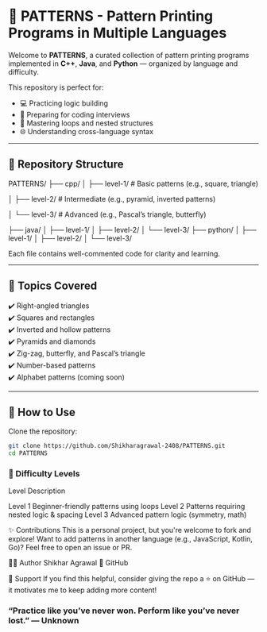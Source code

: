 # 🎨 PATTERNS - Pattern Printing Programs in Multiple Languages

Welcome to **PATTERNS**, a curated collection of pattern printing programs implemented in **C++**, **Java**, and **Python** — organized by language and difficulty.

This repository is perfect for:
- 💻 Practicing logic building
- 🎯 Preparing for coding interviews
- 🔁 Mastering loops and nested structures
- 🌐 Understanding cross-language syntax

---

## 📁 Repository Structure

PATTERNS/
├── cpp/
│ ├── level-1/ # Basic patterns (e.g., square, triangle)

│ ├── level-2/ # Intermediate (e.g., pyramid, inverted patterns)

│ └── level-3/ # Advanced (e.g., Pascal’s triangle, butterfly)

├── java/
│ ├── level-1/
│ ├── level-2/
│ └── level-3/
├── python/
│ ├── level-1/
│ ├── level-2/
│ └── level-3/


Each file contains well-commented code for clarity and learning.

---

## 🧠 Topics Covered

✔️ Right-angled triangles  
✔️ Squares and rectangles  
✔️ Inverted and hollow patterns  
✔️ Pyramids and diamonds  
✔️ Zig-zag, butterfly, and Pascal’s triangle  
✔️ Number-based patterns  
✔️ Alphabet patterns (coming soon)

---

## 🚀 How to Use

Clone the repository:

```bash
git clone https://github.com/Shikharagrawal-2408/PATTERNS.git
cd PATTERNS
```

### 📌 Difficulty Levels
Level	Description

Level 1	Beginner-friendly patterns using loops
Level 2	Patterns requiring nested logic & spacing
Level 3	Advanced pattern logic (symmetry, math)

✨ Contributions
This is a personal project, but you're welcome to fork and explore!
Want to add patterns in another language (e.g., JavaScript, Kotlin, Go)? Feel free to open an issue or PR.

🙋‍♂️ Author
Shikhar Agrawal
💼 GitHub

🌟 Support
If you find this helpful, consider giving the repo a ⭐ on GitHub — it motivates me to keep adding more content!

### “Practice like you’ve never won. Perform like you’ve never lost.” — Unknown
